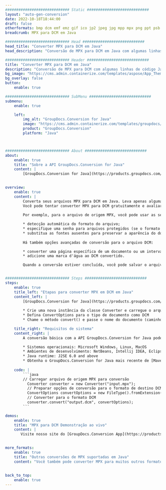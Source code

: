 ```yaml
---
############################# Static ############################
layout: "auto-gen-conversion"
date: 2022-10-18T18:44:00
draft: false
otherformats: bmp dcm emf emz gif ico jp2 jpeg jpg mpp mpx png ppt psb psd svg svgz tga tif tiff webp wmf wmz xer
breadcrumb: MPX para DCM em Java

############################# Head ############################
head_title: "Converter MPX para DCM em Java"
head_description: "Conversão de MPX para DCM em Java com algumas linhas de código. Converta mais de 160 formatos de arquivo usando a API de conversão de documentos do GroupDocs para Java"

############################# Header ############################
title: "Converter MPX para DCM em Java"
description: "Conversão de MPX para DCM com algumas linhas de código Java"
bg_image: "https://cms.admin.containerize.com/templates/aspose/App_Themes/V3/images/bg/header1.png"
bg_overlay: false
button:
    enable: true

############################# SubMenu ############################
submenu:
    enable: true

    left:
        img_alt: "GroupDocs.Conversion for Java"
        image: "https://cms.admin.containerize.com/templates/groupdocs/images/product-logos/90x90-noborder/groupdocs-conversion-java.png"
        product: "GroupDocs.Conversion"
        platform: "Java"



############################# About ############################
about:
    enable: true
    title: "Sobre a API GroupDocs.Conversion for Java"
    content: |
        [GroupDocs.Conversion for Java](https://products.groupdocs.com/conversion/java/) é uma API avançada de conversão de formato de arquivo para conversão entre formatos populares de imagem e documento, como Microsoft Office, OpenDocument, PDF, HTML, e-mail, CAD. e muito mais com apenas algumas linhas de código. A API nativa detecta automaticamente os formatos dos documentos originais e oferece muitas opções para personalizar os documentos convertidos. Juntamente com a função de extrair informações de um documento, ele também suporta o armazenamento em cache dos resultados da conversão para o disco local por padrão. No entanto, qualquer tipo de armazenamento em cache pode ser suportado pela implementação das interfaces apropriadas - Amazon S3, Dropbox, Google Drive, Windows Azure, Reddis ou quaisquer outras.
    

overview:
    enable: true
    content: |
        Converta seus arquivos MPX para DCM em Java. Leva apenas algumas linhas de código Java em qualquer plataforma de sua escolha, como Windows, Linux, macOS.
        Você pode tentar converter MPX para DCM gratuitamente e avaliar a qualidade dos resultados da conversão. Junto com scripts de conversão de arquivo simples, você pode tentar opções mais sofisticadas para carregar o arquivo de origem MPX e armazenar a saída DCM. 
        
        Por exemplo, para o arquivo de origem MPX, você pode usar as seguintes opções de carregamento:

        * detecção automática do formato do arquivo;
        * especifique uma senha para arquivos protegidos (se o formato de arquivo for compatível);
        * substitua as fontes ausentes para preservar a aparência do documento.
        
        Há também opções avançadas de conversão para o arquivo DCM:

        * converter uma página específica de um documento ou um intervalo de páginas;
        * adicione uma marca d'água ao DCM convertido.

        Quando a conversão estiver concluída, você pode salvar o arquivo DCM no caminho do arquivo local ou em qualquer armazenamento de terceiros, como FTP, Amazon S3, Google Drive, Dropbox etc. Observe - para converter MPX para DCM, você não precisa instalar nenhum software adicional, como MS Office, Open Office, Adobe Acrobat Reader etc.


############################# Steps ############################
steps:
    enable: true
    title_left: "Etapas para converter MPX em DCM em Java"
    content_left: |
        [GroupDocs.Conversion for Java](https://products.groupdocs.com/conversion/java/) permite que os desenvolvedores convertam facilmente o arquivo MPX para DCM com algumas linhas de código.
        
        * Crie uma nova instância da classe Converter e carregue o arquivo MPX com o caminho completo
        * Defina ConvertOptions para o tipo de documento como DCM
        * Chame o método convert() e passe o nome do documento (caminho completo) e formato (DCM) como parâmetro

    title_right: "Requisitos de sistema"
    content_right: |
        A conversão básica com a API GroupDocs.Conversion for Java pode ser feita com apenas algumas linhas de código. Nossas APIs são suportadas em todas as principais plataformas e sistemas operacionais. Antes de executar o código abaixo, certifique-se de ter os seguintes pré-requisitos instalados em seu sistema.

        * Sistemas operacionais: Microsoft Windows, Linux, MacOS
        * Ambientes de desenvolvimento: NetBeans, Intellij IDEA, Eclipse, etc.
        * Java runtime: J2SE 6.0 and above
        * Obtenha o GroupDocs.Conversion for Java mais recente de [Maven](https://repository.groupdocs.com/webapp/#/artifacts/browse/tree/General/repo/com/groupdocs/groupdocs-conversion)
         
    code: |
        ```java    
        // Carregar arquivo de origem MPX para conversão
          Converter converter = new Converter("input.mpx");
          // Preparar opções de conversão para o formato de destino DCM
          ConvertOptions convertOptions = new FileType().fromExtension("dcm").getConvertOptions();
          // Converter para o formato DCM
          converter.convert("output.dcm", convertOptions);
        ```

demos:
    enable: true
    title: "MPX para DCM Demonstração ao vivo"
    content: |
       Visite nosso site do [GroupDocs.Conversion App](https://products.groupdocs.app/conversion/family) e experimente a conversão de MPX para DCM agora. A demonstração gratuita tem os seguintes benefícios
          

more_formats:
    enable: true
    title: "Outras conversões de MPX suportadas em Java"
    content: "Você também pode converter MPX para muitos outros formatos de arquivo. Por favor, veja a lista abaixo."
       
       
back_to_top:
    enable: true
---
```

